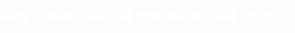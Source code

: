 <!DOCTYPE html>
<html lang="vi">
<head>
  <meta charset="UTF-8">
  <title>My Website</title>
  <style>
    body {
      margin: 0;
      padding: 0;
      font-family: Arial, sans-serif;
      color: white;

   /* Hình nền */
      background-image: url("[https://image-5.uhdpaper.com/wallpaper/anime-girl-body-tattoo-white-hair-red-eyes-4k-wallpaper-uhdpaper.com-134@5@h.jpg)");
      background-size: cover;
      background-position: center; 
      background-attachment: fixed; 
    }

   h1 {
      text-align: center;
      margin-top: 20%;
      text-shadow: 2px 2px 5px black; 
    }
  </style>
</head>
<body>
  <h1>Xin chào, đây là website của mình!</h1>
</body>
</html>
